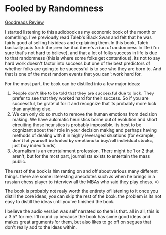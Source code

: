 # Fooled by Randomness
[Goodreads Review](https://www.goodreads.com/review/show/6833735909)

I started listening to this audiobook as my economic book of the month or something. I've previously read Taleb's Black Swan and felt that he was fairly good at selling his ideas and explaining them. In this book, Taleb basically puts forth the premise that there's a ton of randomness in life (I'm sure that's not hard to believe), and that a lot of folks success in life is due to that randomness (this is where some folks get contentious). its not to say hard work doesn't factor into success but one of the best predictors of whether folks are going to be successful is to see who they are born to. And that is one of the most random events that you can't work hard for.

For the most part, the book can be distilled into a few major ideas:

1) People don't like to be told that they are successful due to luck. They prefer to see that they worked hard for their success. So if you are successful, be grateful for it and recognize that its probably more luck than anything else.
2) We can only do so much to remove the human emotions from decision making. We have automatic heuristics borne out of evolution and short circuiting those heuristics is probably impossible. Its best to be cognizant about their role in your decision making and perhaps having methods of dealing with it in highly leveraged situations (for example, don't let yourself be fooled by emotions to buy/sell individual stocks, just buy index funds).
3) Journalism is an entertainment profession. There might be 1 or 2 that aren't, but for the most part, journalists exists to entertain the mass public.

The rest of the book is him ranting on and off about various many different things. there are some interesting anecdotes such as when he brings in a russian chess player to interview all the MBAs who said they play chess. =)

The book is probably not realy worth the entirety of listening to it once you distill the core ideas, you can skip the rest of the book. the problem is its not easy to distill the ideas until you've finished the book.

I believe the audio version was self narrated so there is that. all in all, this is a 3.5* for me. I'll round up because the book has some good ideas and makes great arguments for them, but also likes to go off on segues that don't really add to the ideas within.
